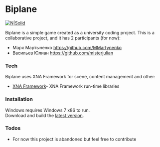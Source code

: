 # Biplane

[![N|Solid](https://github.com/misterjulian/biplane/Biplane/BiplaneContent/Images/Plane1.png)](https://github.com/misterjulian/biplane)

Biplane is a simple game created as a university coding project.
This is a collaborative project, and it has 2 participants (for now):

  - Марк Мартыненко https://github.com/MMartynenko
  - Васильев Юлиан https://github.com/misterjulian

### Tech

Biplane uses XNA Framework for scene, content management and other:

* [XNA Framework](https://www.microsoft.com/en-us/download/details.aspx?id=20914)- XNA Framework run-time libraries

### Installation

Windows requires Windows 7 x86 to run.  
Download and build the [latest version](https://github.com/misterjulian/biplane/master).

### Todos

 - For now this project is abandoned but feel free to contribute
